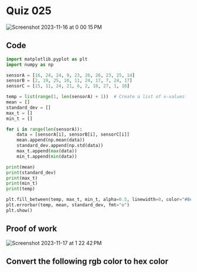 # Quiz 025
<img width="max" alt="Screenshot 2023-11-16 at 0 00 15 PM" src="https://github.com/hasmhib/unit2-2024/assets/142870448/e69e2a66-5b2c-454e-b887-27e4509db412">

## Code

```py
import matplotlib.pyplot as plt
import numpy as np

sensorA = [16, 24, 24, 9, 23, 26, 26, 23, 25, 14]
sensorB = [2, 19, 25, 10, 11, 24, 17, 7, 24, 17]
sensorC = [15, 11, 24, 21, 6, 2, 18, 27, 1, 16]

temp = list(range(1, len(sensorA) + 1))  # Create a list of x-values
mean = []
standard_dev = []
max_t = []
min_t = []

for i in range(len(sensorA)):
    data = [sensorA[i], sensorB[i], sensorC[i]]
    mean.append(np.mean(data))
    standard_dev.append(np.std(data))
    max_t.append(max(data))
    min_t.append(min(data))

print(mean)
print(standard_dev)
print(max_t)
print(min_t)
print(temp)

plt.fill_between(temp, max_t, min_t, alpha=0.5, linewidth=0, color="#8ecae6")
plt.errorbar(temp, mean, standard_dev, fmt="o")
plt.show()
```

## Proof of work
<img width="max" alt="Screenshot 2023-11-17 at 1 22 42 PM" src="https://github.com/hasmhib/unit2-2024/assets/142870448/7b3b698a-f00a-4cda-ae7d-6ef76f222eda">

## Convert the following rgb color to hex color 



